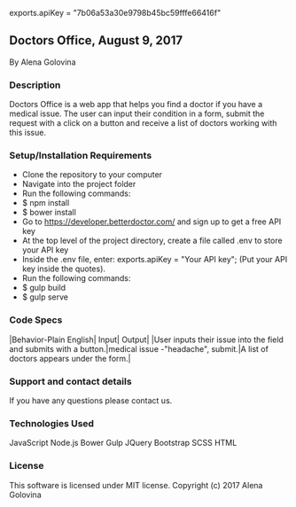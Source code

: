 exports.apiKey = "7b06a53a30e9798b45bc59fffe66416f"
## Doctors Office, August 9, 2017

By Alena Golovina

### Description
Doctors Office is a web app that helps you find a doctor if you have a medical issue. The user can input their condition in a form, submit the request with a click on a button and receive a list of doctors working with this issue.

### Setup/Installation Requirements

* Clone the repository to your computer
* Navigate into the project folder
* Run the following commands:
* $ npm install
* $ bower install
* Go to https://developer.betterdoctor.com/ and sign up to get a free API key
* At the top level of the project directory, create a file called .env to store your API key
* Inside the .env file, enter: exports.apiKey = "Your API key"; (Put your API key inside the quotes).
* Run the following commands:
* $ gulp build
* $ gulp serve

### Code Specs

|Behavior-Plain English| Input|	Output|
|User inputs their issue into the field and submits with a button.|medical issue -"headache", submit.|A list of doctors appears under the form.|

### Support and contact details

If you have any questions please contact us.

### Technologies Used

JavaScript
Node.js
Bower
Gulp
JQuery
Bootstrap
SCSS
HTML

### License
This software is licensed under MIT license.
Copyright (c) 2017 Alena Golovina
